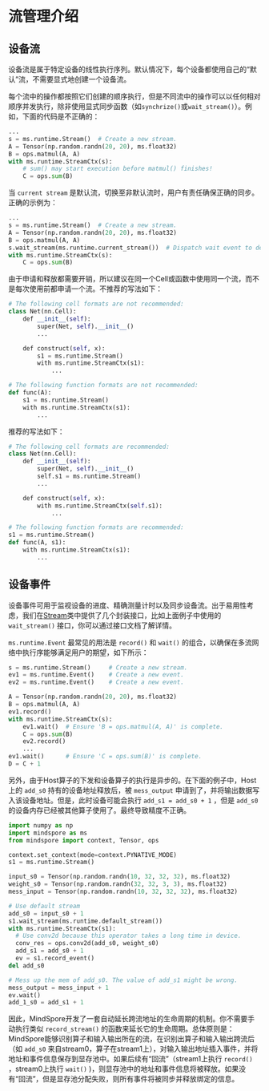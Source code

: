# 流管理介绍

## 设备流

设备流是属于特定设备的线性执行序列。默认情况下，每个设备都使用自己的“默认”流，不需要显式地创建一个设备流。

每个流中的操作都按照它们创建的顺序执行，但是不同流中的操作可以以任何相对顺序并发执行，除非使用显式同步函数（如`synchrize()`或`wait_stream()`）。例如，下面的代码是不正确的：

``` python
...
s = ms.runtime.Stream()  # Create a new stream.
A = Tensor(np.random.randn(20, 20), ms.float32)
B = ops.matmul(A, A)
with ms.runtime.StreamCtx(s):
    # sum() may start execution before matmul() finishes!
    C = ops.sum(B)
```

当 `current stream` 是默认流，切换至非默认流时，用户有责任确保正确的同步。正确的示例为：

``` python
...
s = ms.runtime.Stream()  # Create a new stream.
A = Tensor(np.random.randn(20, 20), ms.float32)
B = ops.matmul(A, A)
s.wait_stream(ms.runtime.current_stream())  # Dispatch wait event to device.
with ms.runtime.StreamCtx(s):
    C = ops.sum(B)
```

由于申请和释放都需要开销，所以建议在同一个Cell或函数中使用同一个流，而不是每次使用前都申请一个流。不推荐的写法如下：

``` python
# The following cell formats are not recommended:
class Net(nn.Cell):
    def __init__(self):
        super(Net, self).__init__()
        ...

    def construct(self, x):
        s1 = ms.runtime.Stream()
        with ms.runtime.StreamCtx(s1):
            ...

# The following function formats are not recommended:
def func(A):
    s1 = ms.runtime.Stream()
    with ms.runtime.StreamCtx(s1):
        ...
```

推荐的写法如下：

``` python
# The following cell formats are recommended:
class Net(nn.Cell):
    def __init__(self):
        super(Net, self).__init__()
        self.s1 = ms.runtime.Stream()
        ...

    def construct(self, x):
        with ms.runtime.StreamCtx(self.s1):
            ...

# The following function formats are recommended:
s1 = ms.runtime.Stream()
def func(A, s1):
    with ms.runtime.StreamCtx(s1):
        ...
```

## 设备事件

设备事件可用于监视设备的进度、精确测量计时以及同步设备流。出于易用性考虑，我们在[Stream](https://www.mindspore.cn/docs/zh-CN/master/api_python/runtime/mindspore.runtime.Stream.html)类中提供了几个封装接口，比如上面例子中使用的 `wait_stream()` 接口，你可以通过接口文档了解详情。

`ms.runtime.Event` 最常见的用法是 `record()` 和 `wait()` 的组合，以确保在多流网络中执行序能够满足用户的期望，如下所示：

``` python
s = ms.runtime.Stream()     # Create a new stream.
ev1 = ms.runtime.Event()    # Create a new event.
ev2 = ms.runtime.Event()    # Create a new event.

A = Tensor(np.random.randn(20, 20), ms.float32)
B = ops.matmul(A, A)
ev1.record()
with ms.runtime.StreamCtx(s):
    ev1.wait()  # Ensure 'B = ops.matmul(A, A)' is complete.
    C = ops.sum(B)
    ev2.record()
    ...
ev1.wait()      # Ensure 'C = ops.sum(B)' is complete.
D = C + 1
```

另外，由于Host算子的下发和设备算子的执行是异步的。在下面的例子中，Host上的 `add_s0` 持有的设备地址释放后，被 `mess_output` 申请到了，并将输出数据写入该设备地址。但是，此时设备可能会执行 `add_s1 = add_s0 + 1` ，但是 `add_s0` 的设备内存已经被其他算子使用了。最终导致精度不正确。

``` python
import numpy as np
import mindspore as ms
from mindspore import context, Tensor, ops

context.set_context(mode=context.PYNATIVE_MODE)
s1 = ms.runtime.Stream()

input_s0 = Tensor(np.random.randn(10, 32, 32, 32), ms.float32)
weight_s0 = Tensor(np.random.randn(32, 32, 3, 3), ms.float32)
mess_input = Tensor(np.random.randn(10, 32, 32, 32), ms.float32)

# Use default stream
add_s0 = input_s0 + 1
s1.wait_stream(ms.runtime.default_stream())
with ms.runtime.StreamCtx(s1):
  # Use conv2d because this operator takes a long time in device.
  conv_res = ops.conv2d(add_s0, weight_s0)
  add_s1 = add_s0 + 1
  ev = s1.record_event()
del add_s0

# Mess up the mem of add_s0. The value of add_s1 might be wrong.
mess_output = mess_input + 1
ev.wait()
add_1_s0 = add_s1 + 1
```

因此，MindSpore开发了一套自动延长跨流地址的生命周期的机制。你不需要手动执行类似 `record_stream()` 的函数来延长它的生命周期。总体原则是：MindSpore能够识别算子和输入输出所在的流，在识别出算子和输入输出跨流后（如 `add_s0` 来自stream0，算子在stream1上），对输入输出地址插入事件，并将地址和事件信息保存到显存池中。如果后续有“回流”（stream1上执行 `record()` ，stream0上执行 `wait()` )，则显存池中的地址和事件信息将被释放。如果没有“回流”，但是显存池分配失败，则所有事件将被同步并释放绑定的信息。
